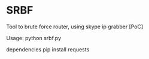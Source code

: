 # SRBF
Tool to brute force router, using skype ip grabber [PoC]

Usage:
python srbf.py

dependencies
pip install requests
